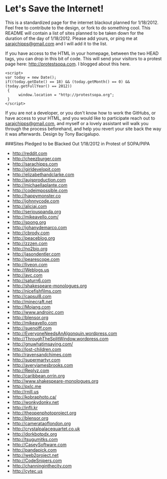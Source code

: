 Let's Save the Internet!
===

This is a standardized page for the internet blackout planned for 1/18/2012. Feel free to contribute to the design, or fork to do something cool. This README will contain a list of sites planned to be taken down for the duration of the day of 1/18/2012. Please add yours, or ping me at sarajchipps@gmail.com and I will add it to the list.

If you have access to the HTML in your homepage, between the two HEAD tags, you can drop in this bit of code. This will send your visitors to a protest page here: http://protestsopa.com. I blogged about this here. 


    <script>
    var today = new Date();
    if((today.getDate() == 18) && (today.getMonth() == 0) && (today.getFullYear() == 2012))
     {
          window.location = "http://protestsopa.org";
     }
    </script>

If you are not a developer, or you don't know how to work the GitHubs, or have access to your HTML, and you would like to participate reach out to sarajchipps@gmail.com, and myself or a lovely assistant  will walk you through the process beforehand, and help you revert your site back the way it was  afterwards. Design by Tony Bacigalupo. 


###Sites Pledged to be Blacked Out 1/18/2012 in Protest of SOPA/PIPA

 * http://reddit.com
 * http://cheezburger.com
 * http://sarachipps.com
 * http://girldevelopit.com
 * http://elizabethandclarke.com
 * http://aujsproduction.com
 * http://michaellaplante.com
 * http://codeimpossible.com
 * http://happymonster.co
 * http://johnnycode.com
 * http://aliciaj.com
 * http://seriouspanda.org
 * http://mikeavello.com/
 * http://spong.org
 * http://johanydemarco.com
 * http://cbrody.com
 * http://peaceblog.org
 * http://zzzen.com
 * http://no2bio.org
 * http://jasondentler.com
 * http://pearescope.com
 * http://liveon.com 
 * http://Weblogs.us
 * http://avc.com
 * http://saturn6.com
 * http://shakespeare-monologues.org
 * http://nicefishfilms.com
 * http://capsul8.com
 * http://minecraft.net
 * http://Mojang.com
 * http://www.androirc.com
 * http://blensor.org
 * http://mikeavello.com
 * http://suenolff.com
 * http://EveryoneNeedsAnAlgonquin.wordpress.com
 * http://ThroughTheSplitWindow.wordpress.com
 * http://gnuwhatimsaying.com/
 * http://lost-children.com
 * http://ravensandchimes.com
 * http://supermartyr.com
 * http://averyjamesbrooks.com
 * http://Replyz.com
 * http://caribbean.orrin.org
 * http://www.shakespeare-monologues.org
 * http://pxlc.me
 * http://rnill.us
 * http://kobraphoto.ca/
 * http://wonkydonky.net
 * http://infli.kr
 * http://theopenphotoproject.org
 * http://blensor.org
 * http://camerataoflondon.org
 * http://crystalpalacequartet.co.uk
 * http://dorkbotpdx.org
 * http://tsugumitks.com
 * http://CaseySoftware.com
 * http://pandapick.com 
 * http://web2project.net
 * http://CodeSnipers.com
 * http://channinginthecity.com
 * http://cytec.us